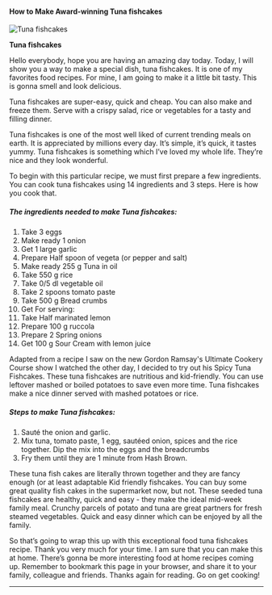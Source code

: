             

#### How to Make Award-winning Tuna fishcakes

![Tuna fishcakes](https://img-global.cpcdn.com/recipes/6f92b39f1b36995c/751x532cq70/tuna-fishcakes-recipe-main-photo.jpg)

**Tuna fishcakes**

Hello everybody, hope you are having an amazing day today. Today, I will show you a way to make a special dish, tuna fishcakes. It is one of my favorites food recipes. For mine, I am going to make it a little bit tasty. This is gonna smell and look delicious.

Tuna fishcakes are super-easy, quick and cheap. You can also make and freeze them. Serve with a crispy salad, rice or vegetables for a tasty and filling dinner.

Tuna fishcakes is one of the most well liked of current trending meals on earth. It is appreciated by millions every day. It’s simple, it’s quick, it tastes yummy. Tuna fishcakes is something which I’ve loved my whole life. They’re nice and they look wonderful.

To begin with this particular recipe, we must first prepare a few ingredients. You can cook tuna fishcakes using 14 ingredients and 3 steps. Here is how you cook that.

##### The ingredients needed to make Tuna fishcakes:

1.  Take 3 eggs
2.  Make ready 1 onion
3.  Get 1 large garlic
4.  Prepare Half spoon of vegeta (or pepper and salt)
5.  Make ready 255 g Tuna in oil
6.  Take 550 g rice
7.  Take 0/5 dl vegetable oil
8.  Take 2 spoons tomato paste
9.  Take 500 g Bread crumbs
10.  Get For serving:
11.  Take Half marinated lemon
12.  Prepare 100 g ruccola
13.  Prepare 2 Spring onions
14.  Get 100 g Sour Cream with lemon juice

Adapted from a recipe I saw on the new Gordon Ramsay's Ultimate Cookery Course show I watched the other day, I decided to try out his Spicy Tuna Fishcakes. These tuna fishcakes are nutritious and kid-friendly. You can use leftover mashed or boiled potatoes to save even more time. Tuna fishcakes make a nice dinner served with mashed potatoes or rice.

##### Steps to make Tuna fishcakes:

1.  Sauté the onion and garlic.
2.  Mix tuna, tomato paste, 1 egg, sautéed onion, spices and the rice together. Dip the mix into the eggs and the breadcrumbs
3.  Fry them until they are 1 minute from Hash Brown.

These tuna fish cakes are literally thrown together and they are fancy enough (or at least adaptable Kid friendly fishcakes. You can buy some great quality fish cakes in the supermarket now, but not. These seeded tuna fishcakes are healthy, quick and easy - they make the ideal mid-week family meal. Crunchy parcels of potato and tuna are great partners for fresh steamed vegetables. Quick and easy dinner which can be enjoyed by all the family.

So that’s going to wrap this up with this exceptional food tuna fishcakes recipe. Thank you very much for your time. I am sure that you can make this at home. There’s gonna be more interesting food at home recipes coming up. Remember to bookmark this page in your browser, and share it to your family, colleague and friends. Thanks again for reading. Go on get cooking!

* * *